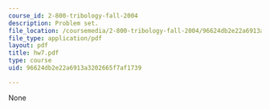 ```yaml
---
course_id: 2-800-tribology-fall-2004
description: Problem set.
file_location: /coursemedia/2-800-tribology-fall-2004/96624db2e22a6913a3202665f7af1739_hw7.pdf
file_type: application/pdf
layout: pdf
title: hw7.pdf
type: course
uid: 96624db2e22a6913a3202665f7af1739

---
```

None